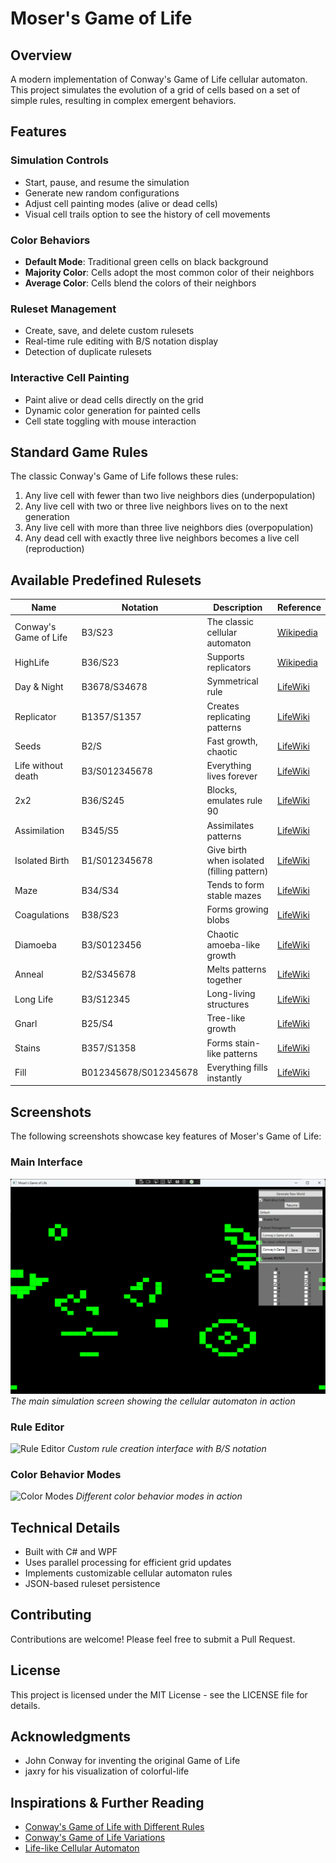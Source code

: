 # Moser's Game of Life

## Overview

A modern implementation of Conway's Game of Life cellular automaton. This project simulates the evolution of a grid of cells based on a set of simple rules, resulting in complex emergent behaviors.

## Features

### Simulation Controls
- Start, pause, and resume the simulation
- Generate new random configurations
- Adjust cell painting modes (alive or dead cells)
- Visual cell trails option to see the history of cell movements

### Color Behaviors
- **Default Mode**: Traditional green cells on black background
- **Majority Color**: Cells adopt the most common color of their neighbors
- **Average Color**: Cells blend the colors of their neighbors

### Ruleset Management
- Create, save, and delete custom rulesets
- Real-time rule editing with B/S notation display
- Detection of duplicate rulesets

### Interactive Cell Painting
- Paint alive or dead cells directly on the grid
- Dynamic color generation for painted cells
- Cell state toggling with mouse interaction

## Standard Game Rules
The classic Conway's Game of Life follows these rules:
1. Any live cell with fewer than two live neighbors dies (underpopulation)
2. Any live cell with two or three live neighbors lives on to the next generation
3. Any live cell with more than three live neighbors dies (overpopulation)
4. Any dead cell with exactly three live neighbors becomes a live cell (reproduction)

## Available Predefined Rulesets

| Name                   | Notation            | Description                                 | Reference |
|------------------------|---------------------|---------------------------------------------|-----------|
| Conway's Game of Life  | B3/S23              | The classic cellular automaton              | [Wikipedia](https://en.wikipedia.org/wiki/Conway%27s_Game_of_Life) |
| HighLife               | B36/S23             | Supports replicators                        | [Wikipedia](https://en.wikipedia.org/wiki/Highlife_(cellular_automaton)) |
| Day & Night            | B3678/S34678        | Symmetrical rule                            | [LifeWiki](https://conwaylife.com/wiki/Day_and_Night) |
| Replicator             | B1357/S1357         | Creates replicating patterns                | [LifeWiki](https://conwaylife.com/wiki/Replicator) |
| Seeds                  | B2/S                | Fast growth, chaotic                        | [LifeWiki](https://conwaylife.com/wiki/Seeds) |
| Life without death     | B3/S012345678       | Everything lives forever                    | [LifeWiki](https://conwaylife.com/wiki/Life_without_Death) |
| 2x2                    | B36/S245            | Blocks, emulates rule 90                    | [LifeWiki](https://conwaylife.com/wiki/2x2) |
| Assimilation           | B345/S5             | Assimilates patterns                        | [LifeWiki](https://conwaylife.com/wiki/Assimilation) |
| Isolated Birth         | B1/S012345678       | Give birth when isolated (filling pattern)  | [LifeWiki](https://conwaylife.com/wiki/Isolated_Birth) |
| Maze                   | B34/S34             | Tends to form stable mazes                  | [LifeWiki](https://conwaylife.com/wiki/Maze) |
| Coagulations           | B38/S23             | Forms growing blobs                         | [LifeWiki](https://conwaylife.com/wiki/Coagulations) |
| Diamoeba               | B3/S0123456         | Chaotic amoeba-like growth                  | [LifeWiki](https://conwaylife.com/wiki/Diamoeba) |
| Anneal                 | B2/S345678          | Melts patterns together                     | [LifeWiki](https://conwaylife.com/wiki/Anneal) |
| Long Life              | B3/S12345           | Long-living structures                      | [LifeWiki](https://conwaylife.com/wiki/Long_Life) |
| Gnarl                  | B25/S4              | Tree-like growth                            | [LifeWiki](https://conwaylife.com/wiki/Gnarl) |
| Stains                 | B357/S1358          | Forms stain-like patterns                   | [LifeWiki](https://conwaylife.com/wiki/Stains) |
| Fill                   | B012345678/S012345678 | Everything fills instantly                | [LifeWiki](https://conwaylife.com/wiki/Fill) |

## Screenshots

The following screenshots showcase key features of Moser's Game of Life:

### Main Interface
![Main Interface](./assets/images/main-interface.png)
*The main simulation screen showing the cellular automaton in action*

### Rule Editor
![Rule Editor](./assets/images/rule-editor.png)
*Custom rule creation interface with B/S notation*

### Color Behavior Modes
![Color Modes](./assets/images/color-modes.png)
*Different color behavior modes in action*

## Technical Details
- Built with C# and WPF
- Uses parallel processing for efficient grid updates
- Implements customizable cellular automaton rules
- JSON-based ruleset persistence

## Contributing
Contributions are welcome! Please feel free to submit a Pull Request.

## License
This project is licensed under the MIT License - see the LICENSE file for details.

## Acknowledgments
- John Conway for inventing the original Game of Life
- jaxry for his visualization of colorful-life

## Inspirations & Further Reading
- [Conway's Game of Life with Different Rules](https://dev.to/lexjacobs/conways-game-of-life-with-different-rules-13l0)
- [Conway's Game of Life Variations](https://www.algoritmarte.com/conways-game-of-life-variations/)
- [Life-like Cellular Automaton](https://en.wikipedia.org/wiki/Life-like_cellular_automaton)
